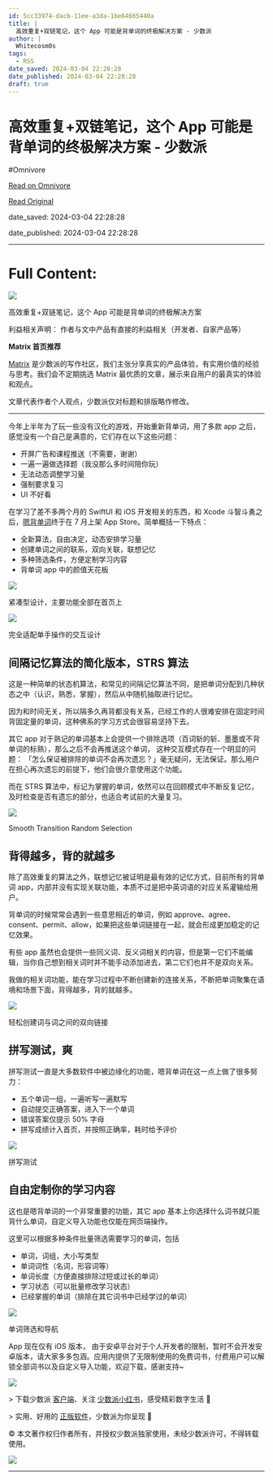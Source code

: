 ```yaml
---
id: 5cc33974-dacb-11ee-a3da-1be64665440a
title: |
  高效重复+双链笔记，这个 App 可能是背单词的终极解决方案 - 少数派
author: |
  Whitecosm0s
tags:
  - RSS
date_saved: 2024-03-04 22:28:28
date_published: 2024-03-04 22:28:28
draft: true
---
```


# 高效重复+双链笔记，这个 App 可能是背单词的终极解决方案 - 少数派
#Omnivore

[Read on Omnivore](https://omnivore.app/me/app-18e0dc12674)

[Read Original](https://sspai.com/post/85470)

date_saved: 2024-03-04 22:28:28

date_published: 2024-03-04 22:28:28

--- 

# Full Content: 

![](https://proxy-prod.omnivore-image-cache.app/0x0,sSNuZLxfp8o7RI3lDkqsOqoo2JVByWR4hKLiM8IJLEQQ/https://cdn.sspai.com//2020/07/15/03489f13d747077eafb9f844d842ed53.png)

高效重复+双链笔记，这个 App 可能是背单词的终极解决方案

利益相关声明： 作者与文中产品有直接的利益相关（开发者、自家产品等）

**Matrix 首页推荐**

[Matrix](https://sspai.com/matrix) 是少数派的写作社区，我们主张分享真实的产品体验，有实用价值的经验与思考。我们会不定期挑选 Matrix 最优质的文章，展示来自用户的最真实的体验和观点。

文章代表作者个人观点，少数派仅对标题和排版略作修改。

---

今年上半年为了玩一些没有汉化的游戏，开始重新背单词，用了多款 app 之后，感觉没有一个自己是满意的，它们存在以下这些问题：

* 开屏广告和课程推送（不需要，谢谢）
* 一遍一遍做选择题（我没那么多时间陪你玩）
* 无法动态调整学习量
* 强制要求复习
* UI 不好看

在学习了差不多两个月的 SwiftUI 和 iOS 开发相关的东西，和 Xcode 斗智斗勇之后，[嗯背单词](https://apps.apple.com/cn/app/id6450109182)终于在 7 月上架 App Store。简单概括一下特点：

* 全新算法，自由决定，动态安排学习量
* 创建单词之间的联系，双向关联，联想记忆
* 多种筛选条件，方便定制学习内容
* 背单词 app 中的颜值天花板

![](https://proxy-prod.omnivore-image-cache.app/0x0,saurkQDo6lBQ0nJrNDcSSsMJ9DnQM9f3ZSUghlG6pZvg/https://cdn.sspai.com/2023/12/30/0a8ceb8721caaa772792bd2dee75bae9.png)

紧凑型设计，主要功能全部在首页上

![](https://proxy-prod.omnivore-image-cache.app/0x0,sS5SDJRm5Wq5oL1APM1pF_imXDf8okiBgnqGyd9AfsmI/https://cdn.sspai.com/2023/12/30/507a5fa838708b185d966e4848fbcc9c.png)

完全适配单手操作的交互设计

## 间隔记忆算法的简化版本，STRS 算法

这是一种简单的状态机算法，和常见的间隔记忆算法不同，是把单词分配到几种状态之中（认识，熟悉，掌握），然后从中随机抽取进行记忆。

因为和时间无关，所以隔多久再背都没有关系，已经工作的人很难安排在固定时间背固定量的单词，这种佛系的学习方式会很容易坚持下去。

其它 app 对于熟记的单词基本上会提供一个排除选项（百词斩的斩、墨墨或不背单词的标熟），那么之后不会再推送这个单词， 这种交互模式存在一个明显的问题： 「怎么保证被排除的单词不会再次遗忘？」毫无疑问，无法保证。那么用户在担心再次遗忘的前提下，他们会很介意使用这个功能。

而在 STRS 算法中，标记为掌握的单词，依然可以在回顾模式中不断反复记忆，及时检查是否有遗忘的部分，也适合考试前的大量复习。

![](https://proxy-prod.omnivore-image-cache.app/0x0,s5KSkwIQFyz5qDIcAcLgZyUo1GgGr5pKL_MU-TO-0khE/https://cdn.sspai.com/2023/12/30/5a786d93fff1287deab6a962690ec6fb.png)

Smooth Transition Random Selection

## 背得越多，背的就越多

除了高效重复的算法之外，联想记忆被证明是最有效的记忆方式，目前所有的背单词 app，内部并没有实现关联功能，本质不过是把中英词语的对应关系灌输给用户。

背单词的时候常常会遇到一些意思相近的单词，例如 approve、agree、consent、permit、allow，如果把这些单词链接在一起，就会形成更加稳定的记忆效果。

有些 app 虽然也会提供一些同义词、反义词相关的内容，但是第一它们不能编辑，当你自己想到相关词时并不能手动添加进去，第二它们也并不是双向关系。

我做的相关词功能，能在学习过程中不断创建新的连接关系，不断把单词聚集在语境和场景下面，背得越多，背的就越多。

![](https://proxy-prod.omnivore-image-cache.app/0x0,sIvaYzbQ0t9IcRAuZsZTzsXoA6Ijvb1vCJgzD3J83-bw/https://cdn.sspai.com/2023/12/30/da86b1ed60a2d95c169dcc3c68bcbc06.png)

轻松创建词与词之间的双向链接

## 拼写测试，爽

拼写测试一直是大多数软件中被边缘化的功能，嗯背单词在这一点上做了很多努力：

* 五个单词一组，一遍听写一遍默写
* 自动提交正确答案，进入下一个单词
* 错误答案仅提示 50% 字母
* 拼写成绩计入首页，并按照正确率，耗时给予评价

![](https://proxy-prod.omnivore-image-cache.app/0x0,sYBQpvRkFdZZGYYLCr8GazgpdHvHGIpHkdMfjcokLkd0/https://cdn.sspai.com/2023/12/30/2408c034408a34b6fb444f0c389ff7d2.png)

拼写测试

## 自由定制你的学习内容

这也是嗯背单词的一个非常重要的功能，其它 app 基本上你选择什么词书就只能背什么单词，自定义导入功能也仅能在网页端操作。

这里可以根据多种条件批量筛选需要学习的单词，包括

* 单词，词组，大小写类型
* 单词词性（名词，形容词等）
* 单词长度（方便直接排除过短或过长的单词）
* 学习状态（可以批量修改学习状态）
* 已经掌握的单词（排除在其它词书中已经学过的单词）

![](https://proxy-prod.omnivore-image-cache.app/0x0,s5WJDXN2MUnMpI4IVDJQ2VxyNk1Xlrz9zR4iVvvloHE8/https://cdn.sspai.com/2023/12/30/bde093ee6499f530911108fd33818a05.png?imageView2/2/w/1120/q/40/interlace/1/ignore-error/1)

单词筛选和导航

App 现在仅有 iOS 版本， 由于安卓平台对于个人开发者的限制，暂时不会开发安卓版本，请大家多多包涵。应用内提供了无限制使用的免费词书，付费用户可以解锁全部词书以及自定义导入功能，欢迎下载，感谢支持\~

[![](https://proxy-prod.omnivore-image-cache.app/0x0,sK6Y4rFUX1ZYGe0vT5NL8k42ffjWSUlyYk3oYfX1_s_Y/https://cdn.sspai.com/2023/12/30/dac2be899721e6662c3f77542f216c3f.jpg?imageMogr2/auto-orient/quality/95/thumbnail/!100x100r/gravity/Center/crop/100x100/interlace/1)](https://sspai.com/app/%E5%97%AF%E8%83%8C%E5%8D%95%E8%AF%8D%20-%20%E5%9B%9B%E5%85%AD%E7%BA%A7%E8%80%83%E7%A0%94%E5%B7%A5%E4%BD%9C%E5%AD%A6%E8%8B%B1%E8%AF%AD%E7%A5%9E%E5%99%A8)

\> 下载少数派 [客户端](https://sspai.com/page/client)、关注 [少数派小红书](https://sspai.com/link?target=https%3A%2F%2Fwww.xiaohongshu.com%2Fuser%2Fprofile%2F63f5d65d000000001001d8d4)，感受精彩数字生活 🍃

\> 实用、好用的 [正版软件](https://sspai.com/mall)，少数派为你呈现 🚀

© 本文著作权归作者所有，并授权少数派独家使用，未经少数派许可，不得转载使用。

[![](https://proxy-prod.omnivore-image-cache.app/0x0,slYuyNiKK9ROimykrPtbad2QNJPsoaTG2QIlXPrpqbgQ/https://cdn.sspai.com/4/17/2023/article/491802ca-e512-e34e-8689-29cb9e9fdd6b.gif?imageMogr2/auto-orient/quality/95/thumbnail/!1096x252r/gravity/Center/crop/1096x252/interlace/1)](https://sspai.com/a/VKygbn)

---

